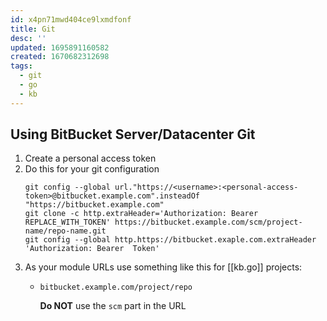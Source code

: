 ```yaml
---
id: x4pn71mwd404ce9lxmdfonf
title: Git
desc: ''
updated: 1695891160582
created: 1670682312698
tags:
  - git
  - go
  - kb
---
```


## Using **BitBucket Server/Datacenter** Git

1. Create a personal access token
1. Do this for your git configuration
   ```text
   git config --global url."https://<username>:<personal-access-token>@bitbucket.example.com".insteadOf "https://bitbucket.example.com"
   git clone -c http.extraHeader='Authorization: Bearer REPLACE_WITH_TOKEN' https://bitbucket.example.com/scm/project-name/repo-name.git
   git config --global http.https://bitbucket.exaple.com.extraHeader 'Authorization: Bearer  Token'
   ```
1. As your module URLs use something like this for [[kb.go]] projects:
   * `bitbucket.example.com/project/repo`

     **Do NOT** use the `scm` part in the URL
